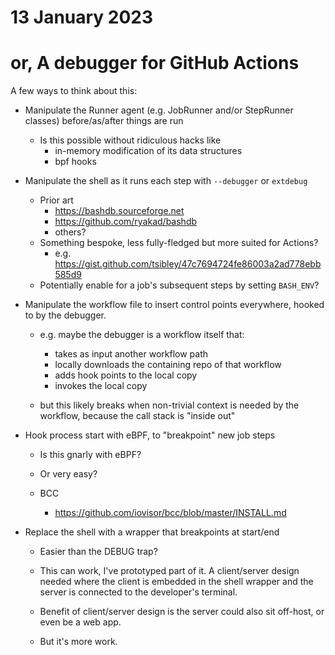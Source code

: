 # 13 January 2023
# or, A debugger for GitHub Actions

A few ways to think about this:

  - Manipulate the Runner agent (e.g. JobRunner and/or StepRunner classes)
    before/as/after things are run
    - Is this possible without ridiculous hacks like
      - in-memory modification of its data structures
      - bpf hooks

  - Manipulate the shell as it runs each step with `--debugger` or `extdebug`
    - Prior art
      - https://bashdb.sourceforge.net
      - https://github.com/ryakad/bashdb
      - others?
    - Something bespoke, less fully-fledged but more suited for Actions?
      - e.g. https://gist.github.com/tsibley/47c7694724fe86003a2ad778ebb585d9
    - Potentially enable for a job's subsequent steps by setting `BASH_ENV`?

  - Manipulate the workflow file to insert control points everywhere, hooked to
    by the debugger.
      - e.g. maybe the debugger is a workflow itself that:
        - takes as input another workflow path
        - locally downloads the containing repo of that workflow
        - adds hook points to the local copy
        - invokes the local copy

      - but this likely breaks when non-trivial context is needed by the
        workflow, because the call stack is "inside out"

  - Hook process start with eBPF, to "breakpoint" new job steps
    - Is this gnarly with eBPF?
    - Or very easy?

    - BCC
      - https://github.com/iovisor/bcc/blob/master/INSTALL.md

  - Replace the shell with a wrapper that breakpoints at start/end
    - Easier than the DEBUG trap?

    - This can work, I've prototyped part of it.  A client/server design needed
      where the client is embedded in the shell wrapper and the server is
      connected to the developer's terminal.

    - Benefit of client/server design is the server could also sit off-host, or
      even be a web app.

    - But it's more work.
